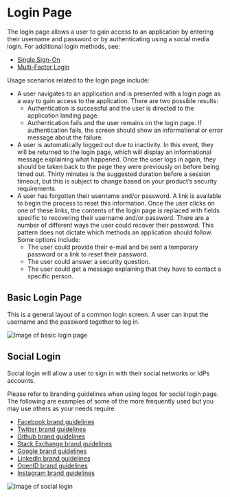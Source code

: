 # Login Page

The login page allows a user to gain access to an application by entering their username and password or by authenticating using a social media login. For additional login methods, see:
- [Single Sign-On](https://www.patternfly.org/pattern-library/application-framework/single-sign-on/#)
- [Multi-Factor Login](https://www.patternfly.org/pattern-library/application-framework/multi-factor-login/#)

Usage scenarios related to the login page include:

* A user navigates to an application and is presented with a login page as a way to gain access to the application. There are two possible results:
  * Authentication is successful and the user is directed to the application landing page.
  * Authentication fails and the user remains on the login page. If authentication fails, the screen should show an informational or error message about the failure.
* A user is automatically logged out due to inactivity. In this event, they will be returned to the login page, which will display an informational message explaining what happened. Once the user logs in again, they should be taken back to the page they were previously on before being timed out. Thirty minutes is the suggested duration before a session timeout, but this is subject to change based on your product’s security requirements.
* A user has forgotten their username and/or password. A link is available to begin the process to reset this information. Once the user clicks on one of these links, the contents of the login page is replaced with fields specific to recovering their username and/or password. There are a number of different ways the user could recover their password. This pattern does not dictate which methods an application should follow. Some options include:
  * The user could provide their e-mail and be sent a temporary password or a link to reset their password.
  * The user could answer a security question.
  * The user could get a message explaining that they have to contact a specific person.

## Basic Login Page
This is a general layout of a common login screen. A user can input the username and the password together to log in.

![Image of basic login page](img/basic-login-screen.png)

## Social Login
Social login will allow a user to sign in with their social networks or IdPs accounts.


Please refer to branding guidelines when using logos for social login page. The following are examples of some of the more frequently used but you may use others as your needs require.

- [Facebook brand guidelines](https://en.facebookbrand.com/guidelines/brand)
- [Twitter brand guidelines](https://about.twitter.com/en_us/company/brand-resources.html)
- [Github brand guidelines](https://github.com/logos)
- [Stack Exchange brand guidelines](https://stackexchange.com/legal/trademark-guidance)
- [Google brand guidelines](https://developers.google.com/identity/branding-guidelines)
- [LinkedIn brand guidelines](https://brand.linkedin.com)
- [OpenID brand guidelines](http://openid.net/add-openid/logos/)
- [Instagram brand guidelines](https://en.instagram-brand.com)


![Image of social login](img/social-account.png)
